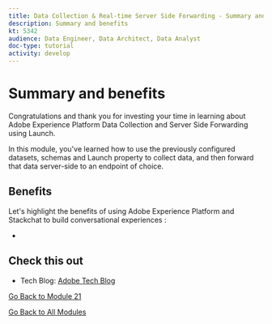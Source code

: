 ```yaml
---
title: Data Collection & Real-time Server Side Forwarding - Summary and benefits
description: Summary and benefits
kt: 5342
audience: Data Engineer, Data Architect, Data Analyst
doc-type: tutorial
activity: develop
---
```


# Summary and benefits

Congratulations and thank you for investing your time in learning about Adobe Experience Platform Data Collection and Server Side Forwarding using Launch.

In this module, you've learned how to use the previously configured datasets, schemas and Launch property to collect data, and then forward that data server-side to an endpoint of choice.

## Benefits

Let's highlight the benefits of using Adobe Experience Platform and Stackchat to build conversational experiences :

- 

## Check this out

- Tech Blog: [Adobe Tech Blog](https://medium.com/adobetech)

[Go Back to Module 21](./aep-data-collection-ssf.md)

[Go Back to All Modules](./../../overview.md)